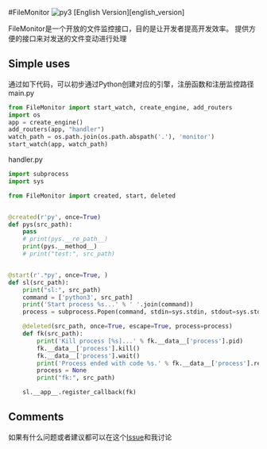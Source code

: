 #FileMonitor
![py3][py3] [English Version][english_version]

FileMonitor是一个开放的文件监控接口，目的是让开发者提高开发效率。
提供方便的接口来对发送的文件变动进行处理


## Simple uses

通过如下代码，可以初步通过Python创建对应的引擎，注册函数和注册监控路径
main.py
```python
from FileMonitor import start_watch, create_engine, add_routers
import os
app = create_engine()
add_routers(app, "handler")
watch_path = os.path.join(os.path.abspath('.'), 'monitor')
start_watch(app, watch_path)
```
handler.py
```python
import subprocess
import sys

from FileMonitor import created, start, deleted


@created(r'py', once=True)
def pys(src_path):
    pass
    # print(pys.__re_path__)
    print(pys.__method__)
    # print("test:", src_path)


@start(r'.*py', once=True, )
def sl(src_path):
    print("sl:", src_path)
    command = ['python3', src_path]
    print('Start process %s...' % ' '.join(command))
    process = subprocess.Popen(command, stdin=sys.stdin, stdout=sys.stdout, stderr=sys.stderr)

    @deleted(src_path, once=True, escape=True, process=process)
    def fk(src_path):
        print('Kill process [%s]...' % fk.__data__['process'].pid)
        fk.__data__['process'].kill()
        fk.__data__['process'].wait()
        print('Process ended with code %s.' % fk.__data__['process'].returncode)
        process = None
        print("fk:", src_path)

    sl.__app__.register_callback(fk)
```


## Comments

如果有什么问题或者建议都可以在这个[Issue][issue#1]和我讨论

[py2]: https://img.shields.io/badge/python-2.7-ff69b4.svg "python2"
[py3]: https://img.shields.io/badge/python-3.5-red.svg "python3"
[document]: http://danmu.readthedocs.io/zh_CN/latest/
[screenshot]: http://7xrip4.com1.z0.glb.clouddn.com/danmu/demo.png?imageView/2/w/400/ "screenshot"
[issue#1]: https://github.com/Ldream/FileMonitor/issues/1
[gitter_picture]: https://badges.gitter.im/littlecodersh/danmu.svg "gitter"
[gitter]: https://gitter.im/littlecodersh/danmu?utm_source=badge&utm_medium=badge&utm_campaign=pr-badge